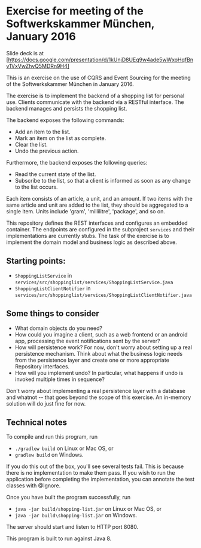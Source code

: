 # Exercise for meeting of the Softwerkskammer München, January 2016

Slide deck is at [https://docs.google.com/presentation/d/1kUnjD8UEq9w4ade5wWxoHqfBnv1VxVwZhvQ5MDRn9H4]

This is an exercise on the use of CQRS and Event Sourcing for the meeting of
the Softwerkskammer München in January 2016.

The exercise is to implement the backend of a shopping list for personal
use. Clients communicate with the backend via a RESTful interface. The backend
manages and persists the shopping list.

The backend exposes the following commands:
 * Add an item to the list.
 * Mark an item on the list as complete.
 * Clear the list.
 * Undo the previous action.

Furthermore, the backend exposes the following queries:
 * Read the current state of the list.
 * Subscribe to the list, so that a client is informed as soon as any change
   to the list occurs.

Each item consists of an article, a unit, and an amount. If two items with the
same article and unit are added to the list, they should be aggregated to a
single item. Units include 'gram', 'millilitre', 'package', and so on.

This repository defines the REST interfaces and configures an embedded
container. The endpoints are configured in the subproject `services` and their
implementations are currently stubs. The task of the exercise is to implement
the domain model and business logic as described above.

## Starting points:

 * `ShoppingListService` in
   `services/src/shoppinglist/services/ShoppingListService.java`
 * `ShoppingListClientNotifier` in
   `services/src/shoppinglist/services/ShoppingListClientNotifier.java`

## Some things to consider

 * What domain objects do you need?
 * How could you imagine a client, such as a web frontend or an android app,
   processing the event notifications sent by the server?
 * How will persistence work? For now, don't worry about setting up a real
   persistence mechanism. Think about what the business logic needs from the
   persistence layer and create one or more appropriate Repository interfaces.
 * How will you implement undo? In particular, what happens if undo is invoked
   multiple times in sequence?

Don't worry about implementing a real persistence layer with a database and
whatnot -- that goes beyond the scope of this exercise. An in-memory solution
will do just fine for now.

## Technical notes

To compile and run this program, run

* `./gradlew build` on Linux or Mac OS, or
* `gradlew build` on Windows.

If you do this out of the box, you'll see several tests fail. This is because
there is no implementation to make them pass. If you wish to run the
application before completing the implementation, you can annotate the test
classes with @Ignore.

Once you have built the program successfully, run

* `java -jar build/shopping-list.jar` on Linux or Mac OS, or
* `java -jar build\shopping-list.jar` on Windows.

The server should start and listen to HTTP port 8080.

This program is built to run against Java 8.
